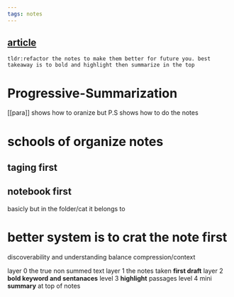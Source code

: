 ```yaml
---
tags: notes
---
```

## [article](https://fortelabs.co/blog/progressive-summarization-a-practical-technique-for-designing-discoverable-notes/)
    tldr:refactor the notes to make them better for future you. best takeaway is to bold and highlight then summarize in the top

# Progressive-Summarization
[[para]] shows how to oranize but P.S shows how to do the notes

# schools of organize notes
## taging first 

## notebook first
basicly but in the folder/cat it belongs to

# better system is to crat the note first
discoverability and understanding balance compression/context

layer 0 the true non summed text
layer 1 the notes taken **first draft**
layer 2 **bold keyword and sentanaces**
level 3 **highlight** passages
level 4 mini **summary** at top of notes
